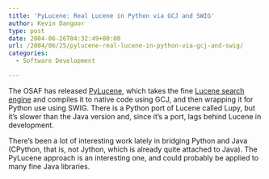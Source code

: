 ```yaml
---
title: 'PyLucene: Real Lucene in Python via GCJ and SWIG'
author: Kevin Dangoor
type: post
date: 2004-06-26T04:32:49+00:00
url: /2004/06/25/pylucene-real-lucene-in-python-via-gcj-and-swig/
categories:
  - Software Development

---
```

The OSAF has released [PyLucene][1], which takes the fine [Lucene search engine][2] and compiles it to native code using GCJ, and then wrapping it for Python use using SWIG. There is a Python port of Lucene called Lupy, but it&#8217;s slower than the Java version and, since it&#8217;s a port, lags behind Lucene in development.

There&#8217;s been a lot of interesting work lately in bridging Python and Java (CPython, that is, not Jython, which is already quite attached to Java). The PyLucene approach is an interesting one, and could probably be applied to many fine Java libraries.

 [1]: http://pylucene.osafoundation.org/ "PyLucene @ Open Source Applications Foundation"
 [2]: http://jakarta.apache.org/lucene
